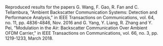 Reproduced results for the papers G. Wang, F. Gao, R. Fan and C. Tellambura, "Ambient Backscatter Communication Systems: Detection and Performance Analysis," in IEEE Transactions on Communications, vol. 64, no. 11, pp. 4836-4846, Nov. 2016
and G. Yang, Y. Liang, R. Zhang and Y. Pei, "Modulation in the Air: Backscatter Communication Over Ambient OFDM Carrier," in IEEE Transactions on Communications, vol. 66, no. 3, pp. 1219-1233, March 2018.
